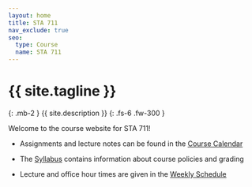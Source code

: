 ```yaml
---
layout: home
title: STA 711
nav_exclude: true
seo:
  type: Course
  name: STA 711
---
```


# {{ site.tagline }}
{: .mb-2 }
{{ site.description }}
{: .fs-6 .fw-300 }


Welcome to the course website for STA 711!

* Assignments and lecture notes can be found in the [Course Calendar](https://sta711-s23.github.io/calendar/)

* The [Syllabus](https://sta711-s23.github.io/about/) contains information about course policies and grading

* Lecture and office hour times are given in the [Weekly Schedule](https://sta711-s23.github.io/schedule/)
